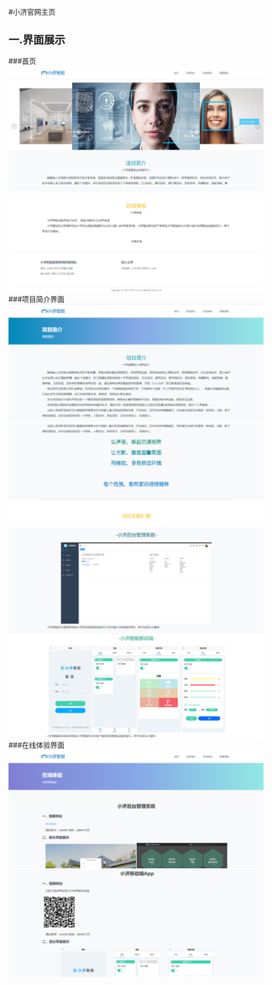#小济官网主页
## 一.界面展示
###首页
![img.png](image/img.png)
![img1.png](image/img1.png)
###项目简介界面
![img2.png](image/img2.png)
![img3.png](image/img3.png)
![img5.png](image/img5.png)
![img6.png](image/img6.png)
###在线体验界面
![img7.png](image/img7.png)
![img8.png](image/img8.png)
